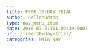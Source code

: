 ```yaml
---
title: FREE 30-DAY TRIAL
author: hellohudson
type: nav_menu_item
date: 2016-07-21T11:09:39.000Z
url: /free-30-day-trial/
categories: Main Nav
---
```


